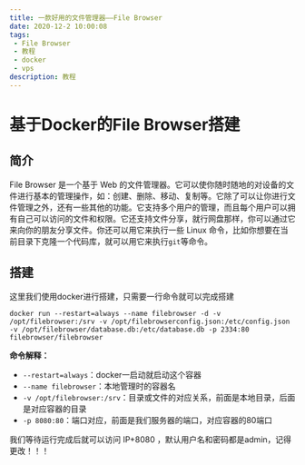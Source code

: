```yaml
---
title: 一款好用的文件管理器——File Browser
date: 2020-12-2 10:00:08
tags:
 - File Browser
 - 教程
 - docker
 - vps
description: 教程
---
```

# 基于Docker的File Browser搭建

## 简介

File Browser 是一个基于 Web 的文件管理器。它可以使你随时随地的对设备的文件进行基本的管理操作，如：创建、删除、移动、复制等。它除了可以让你进行文件管理之外，还有一些其他的功能。它支持多个用户的管理，而且每个用户可以拥有自己可以访问的文件和权限。它还支持文件分享，就行网盘那样，你可以通过它来向你的朋友分享文件。你还可以用它来执行一些 Linux 命令，比如你想要在当前目录下克隆一个代码库，就可以用它来执行`git`等命令。



## 搭建

这里我们使用docker进行搭建，只需要一行命令就可以完成搭建

```
docker run --restart=always --name filebrowser -d -v /opt/filebrowser:/srv -v /opt/filebrowserconfig.json:/etc/config.json -v /opt/filebrowser/database.db:/etc/database.db -p 2334:80 filebrowser/filebrowser
```

 **命令解释：**

- `--restart=always`：docker一启动就启动这个容器
- `--name filebrowser`：本地管理时的容器名
- `-v /opt/filebrowser:/srv`：目录或文件的对应关系，前面是本地目录，后面是对应容器的目录
- `-p 8080:80`：端口对应，前面是我们服务器的端口，对应容器的80端口

我们等待运行完成后就可以访问 IP+8080 ，默认用户名和密码都是admin，记得更改！！！